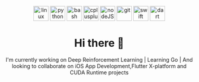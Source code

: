 
<p align="center">
<img src="https://devicons.github.io/devicon/devicon.git/icons/linux/linux-original.svg" alt="linux" width="40" height="40"/> 
<img src="https://devicons.github.io/devicon/devicon.git/icons/python/python-original.svg" alt="python" width="40" height="40"/>
<img src="https://www.vectorlogo.zone/logos/gnu_bash/gnu_bash-icon.svg" alt="bash" width="40" height="40"/> 
<img src="https://devicons.github.io/devicon/devicon.git/icons/cplusplus/cplusplus-original.svg" alt="cplusplus" width="40" height="40"/> 
<img src="https://devicons.github.io/devicon/devicon.git/icons/nodejs/nodejs-original.svg" alt="nodeJS" width="40" height="40"/>
<img src="https://www.vectorlogo.zone/logos/git-scm/git-scm-icon.svg" alt="git" width="40" height="40"/>
<img src="https://devicons.github.io/devicon/devicon.git/icons/swift/swift-original.svg" alt="swift" width="40" height="40"/>
<img src="https://user-images.githubusercontent.com/47772616/96414851-48c8ee00-120b-11eb-9942-8b2895703ca3.png" alt="dart" width="40" height="40"/>

</p>

<h1 align="center"> Hi there 👋 </h1>

<!--
**ayush5harma/ayush5harma** is a ✨ _special_ ✨ repository because its `README.md` (this file) appears on your GitHub profile.

Here are some ideas to get you started:
-->
<p align="center">
    I'm currently working on Deep Reinforcement Learning | Learning Go | And looking to collaborate on iOS App Development,Flutter X-platform and CUDA Runtime projects
 </p>

<!--
- 🤔 I’m looking for help with 
- 💬 Ask me about ...
- 📫 How to reach me: ...
- 😄 Pronouns: ...
- ⚡ Fun fact: ...
-->
<!--
<p align="center">
  <img width="390px" src="https://github-readme-stats.vercel.app/api?username=ayush5harma&theme=tokyonight&show_icons=true&include_all_commits=true&count_private=true&&bg_color=30,e96443,904e95&title_color=fff&text_color=fff&hide=contribs,issues&hide_border=1 &hide_title=1" />
</p>
-->
